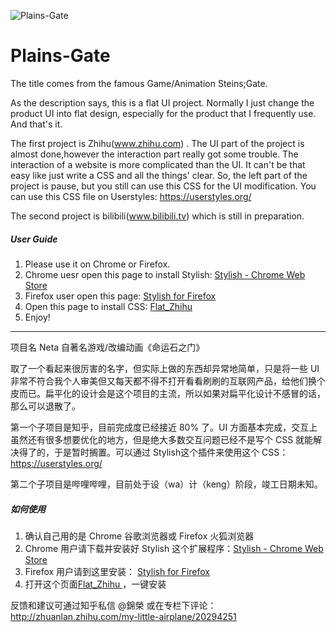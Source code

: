 ![Plains-Gate](http://pic4.zhimg.com/e0b0f57df6c510302a79c5f5b552f7ab_b.jpg)

# Plains-Gate

The title comes from the famous Game/Animation Steins;Gate.

As the description says, this is a flat UI project. Normally I just change the product UI into flat design, especially for the product that I frequently use. And that's it.

The first project is Zhihu(www.zhihu.com) . The UI part of the project is almost done,however the interaction part really got some trouble. The interaction of a website is more complicated than the UI. It can't be that easy like just write a CSS and all the things' clear. So, the left part of the project is pause, but you still can use this CSS for the UI modification. You can use this CSS file on Userstyles: https://userstyles.org/

The second project is bilibili(www.bilibili.tv) which is still in preparation.

##### User Guide

1. Please use it on Chrome or Firefox.
2. Chrome uesr open this page to install Stylish: [Stylish - Chrome Web Store](https://chrome.google.com/webstore/detail/stylish/fjnbnpbmkenffdnngjfgmeleoegfcffe/)
3. Firefox user open this page: [Stylish for Firefox](https://addons.mozilla.org/en-US/firefox/addon/stylish/?src=external-userstyleshome/)
4. Open this page to install CSS: [Flat_Zhihu ](https://userstyles.org/styles/108011/flat-zhihu-v2-1/)
5. Enjoy!


----

项目名 Neta 自著名游戏/改编动画《命运石之门》

取了一个看起来很厉害的名字，但实际上做的东西却异常地简单，只是将一些 UI 非常不符合我个人审美但又每天都不得不打开看看刷刷的互联网产品，给他们换个皮而已。扁平化的设计会是这个项目的主流，所以如果对扁平化设计不感冒的话，那么可以退散了。

第一个子项目是知乎，目前完成度已经接近 80% 了。UI 方面基本完成，交互上虽然还有很多想要优化的地方，但是绝大多数交互问题已经不是写个 CSS 就能解决得了的，于是暂时搁置。可以通过 Stylish这个插件来使用这个 CSS：https://userstyles.org/

第二个子项目是哔哩哔哩，目前处于设（wa）计（keng）阶段，竣工日期未知。

##### 如何使用

1. 确认自己用的是 Chrome 谷歌浏览器或 Firefox 火狐浏览器
2. Chrome 用户请下载并安装好 Stylish 这个扩展程序：[Stylish - Chrome Web Store](https://chrome.google.com/webstore/detail/stylish/fjnbnpbmkenffdnngjfgmeleoegfcffe/)
3. Firefox 用户请到这里安装： [Stylish for Firefox](https://addons.mozilla.org/en-US/firefox/addon/stylish/?src=external-userstyleshome/)
4. 打开这个页面[Flat_Zhihu ](https://userstyles.org/styles/108011/flat-zhihu-v2-1/)，一键安装

反馈和建议可通过知乎私信 @錦榮 或在专栏下评论：http://zhuanlan.zhihu.com/my-little-airplane/20294251
